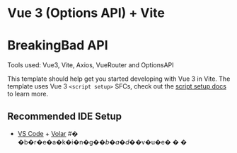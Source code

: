 # Vue 3 (Options API) + Vite
# BreakingBad API

Tools used: Vue3, Vite, Axios, VueRouter and OptionsAPI

This template should help get you started developing with Vue 3 in Vite. The template uses Vue 3 `<script setup>` SFCs, check out the [script setup docs](https://v3.vuejs.org/api/sfc-script-setup.html#sfc-script-setup) to learn more.

## Recommended IDE Setup

- [VS Code](https://code.visualstudio.com/) + [Volar](https://marketplace.visualstudio.com/items?itemName=Vue.volar)
#� �b�r�e�a�k�i�n�g�_�b�a�d�_�v�u�e�
�
�
